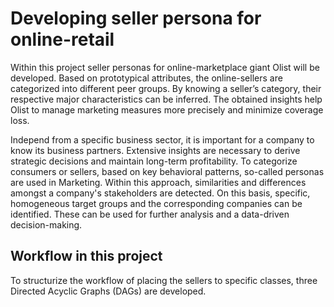 # Developing seller persona for online-retail

Within this project seller personas for online-marketplace giant Olist will be developed. Based on prototypical attributes, the online-sellers are categorized into different peer groups. By knowing a seller’s category, their respective major characteristics can be inferred. The obtained insights help Olist to manage marketing measures more precisely and minimize coverage loss.

Independ from a specific business sector, it is important for a company to know its business partners. Extensive insights are necessary to derive strategic decisions and maintain long-term profitability. To categorize consumers or sellers, based on key behavioral patterns, so-called personas are used in Marketing. Within this approach, similarities and differences amongst a company's stakeholders are detected. On this basis, specific, homogeneous target groups and the corresponding companies can be identified. These can be used for further analysis and a data-driven decision-making. 


## Workflow in this project
To structurize the workflow of placing the sellers to specific classes, three Directed Acyclic Graphs (DAGs) are developed. 

